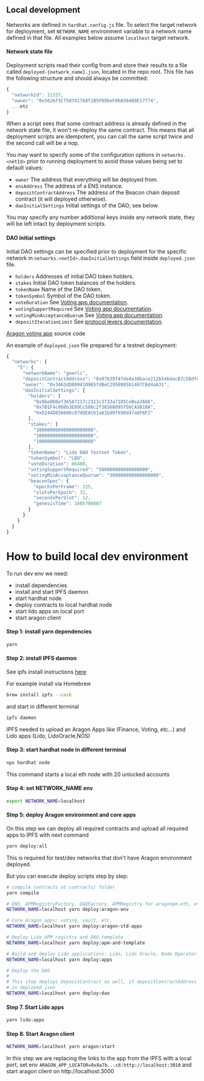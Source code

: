 ## Local development

Networks are defined in `hardhat.config.js` file. To select the target network for deployment,
set `NETWORK_NAME` environment variable to a network name defined in that file. All examples
below assume `localhost` target network.

#### Network state file

Deployment scripts read their config from and store their results to a file called `deployed-{network_name}.json`,
located in the repo root. This file has the following structure and should always be committed:

```js
{
  "networkId": 31337,
  "owner": "0x5626f3Cf58741768f2B5F09beF0bA50489E17f74",
  ...etc
}
```

When a script sees that some contract address is already defined in the network state file, it won't
re-deploy the same contract. This means that all deployment scripts are idempotent, you can call the
same script twice and the second call will be a nop.

You may want to specify some of the configuration options in `networks.<netId>` prior to running
deployment to avoid those values being set to default values:

* `owner` The address that everything will be deployed from.
* `ensAddress` The address of a ENS instance.
* `depositContractAddress` The address of the Beacon chain deposit contract (it will deployed otherwise).
* `daoInitialSettings` Initial settings of the DAO; see below.

You may specify any number additional keys inside any network state, they will be left intact by
deployment scripts.

#### DAO initial settings

Initial DAO settings can be specified prior to deployment for the specific network in
`networks.<netId>.daoInitialSettings` field inside `deployed.json` file.

* `holders` Addresses of initial DAO token holders.
* `stakes` Initial DAO token balances of the holders.
* `tokenName` Name of the DAO token.
* `tokenSymbol` Symbol of the DAO token.
* `voteDuration` See [Voting app documentation].
* `votingSupportRequired` See [Voting app documentation].
* `votingMinAcceptanceQuorum` See [Voting app documentation].
* `depositIterationLimit` See [protocol levers documentation].

[Aragon voting app] source code

[Aragon voting app]: http://web.archive.org/web/20200919192750/https://wiki.aragon.org/archive/dev/apps/voting/
[Voting app documentation]: https://wiki.aragon.org/archive/dev/apps/voting
[protocol levers documentation]: /docs/protocol-levers.md

An example of `deployed.json` file prepared for a testnet deployment:

```js
{
  "networks": {
    "5": {
      "networkName": "goerli",
      "depositContractAddress": "0x07b39f4fde4a38bace212b546dac87c58dfe3fdc",
      "owner": "0x3463dD800410965fdBeC2958085b1467CBd4aA31",
      "daoInitialSettings": {
        "holders": [
          "0x9be0D8ef365A7217c2313c3f33a71D5CeBea2686",
          "0x7B1F4c068b3E89Cc586c2f3656Bd95f56CA5B10A",
          "0x6244D856606c874DEAC61a61bd07698d47a6F6F2"
        ],
        "stakes": [
          "100000000000000000000",
          "100000000000000000000",
          "100000000000000000000"
        ],
        "tokenName": "Lido DAO Testnet Token",
        "tokenSymbol": "LDO",
        "voteDuration": 86400,
        "votingSupportRequired": "500000000000000000",
        "votingMinAcceptanceQuorum": "300000000000000000",
        "beaconSpec": {
          "epochsPerFrame": 225,
          "slotsPerEpoch": 32,
          "secondsPerSlot": 12,
          "genesisTime": 1605700807
        }
      }
    }
  }
}
```

# How to build local dev environment

To run dev env we need:
* install dependencies
* install and start IPFS daemon
* start hardhat node
* deploy contracts to local hardhat node
* start lido apps on local port
* start aragon client

#### Step 1: install yarn dependencies

```bash
yarn
```


#### Step 2: install IPFS daemon


See ipfs install instructions [here](https://docs.ipfs.io/install/ipfs-desktop/#ubuntu)

For example install via Homebrew
```bash
brew install ipfs --cask
```

and start in different terminal

```bash
ipfs daemon
```

IPFS needed to upload an Aragon Apps like (Finance, Voting, etc...) and Lido apps (Lido, LidoOracle,NOS)


#### Step 3: start hardhat node in different terminal

```bash
npx hardhat node
```

This command starts a local eth node with 20 unlocked accounts


#### Step 4: set NETWORK_NAME env

```bash
export NETWORK_NAME=localhost
```

#### Step 5: deploy Aragon environment and core apps

On this step we can deploy all required contracts and upload all required apps to IPFS with next command

```bash
yarn deploy:all 
```
This is required for test/dev networks that don't have Aragon environment deployed.

But you can execute deploy scripts step by step:
```bash
# compile contracts at contracts/ folder
yarn compile

# ENS, APMRegistryFactory, DAOFactory, APMRegistry for aragonpm.eth, etc.
NETWORK_NAME=localhost yarn deploy:aragon-env

# Core Aragon apps: voting, vault, etc.
NETWORK_NAME=localhost yarn deploy:aragon-std-apps

# Deploy Lido APM registry and DAO template
NETWORK_NAME=localhost yarn deploy:apm-and-template

# Build and deploy Lido applications: Lido, Lido Oracle, Node Operator Registry apps
NETWORK_NAME=localhost yarn deploy:apps

# Deploy the DAO
#
# This step deploys DepositContract as well, if depositContractAddress is not specified
# in deployed.json
NETWORK_NAME=localhost yarn deploy:dao
```

#### Step 7. Start Lido apps

```bash
yarn lido:apps
```

#### Step 8. Start Aragon client

```bash
NETWORK_NAME=localhost yarn aragon:start
```

In this step we are replacing the links to the app from the IPFS with a local port,
set env `ARAGON_APP_LOCATOR=0x8a7b...c6:http://localhost:3010` and start aragon client on http://localhost:3000

